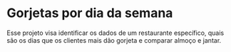 # Gorjetas por dia da semana
Esse projeto visa identificar os dados de um restaurante específico, quais são os dias que os clientes mais dão gorjeta e comparar almoço e jantar. 

